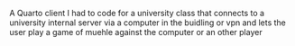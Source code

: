 A Quarto client I had to code for a university class that connects to a university internal server via a computer in the buidling or vpn and lets the user play a game of muehle against the computer or an other player
